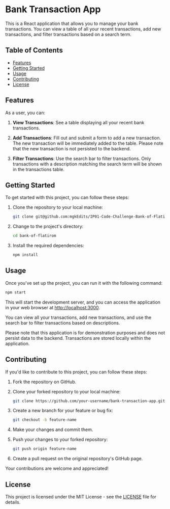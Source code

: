 # Bank Transaction App

This is a React application that allows you to manage your bank transactions. You can view a table of all your recent transactions, add new transactions, and filter transactions based on a search term.

## Table of Contents

- [Features](#features)
- [Getting Started](#getting-started)
- [Usage](#usage)
- [Contributing](#contributing)
- [License](#license)

## Features

As a user, you can:

1. **View Transactions**: See a table displaying all your recent bank transactions.

2. **Add Transactions**: Fill out and submit a form to add a new transaction. The new transaction will be immediately added to the table. Please note that the new transaction is not persisted to the backend.

3. **Filter Transactions**: Use the search bar to filter transactions. Only transactions with a description matching the search term will be shown in the transactions table.

## Getting Started

To get started with this project, you can follow these steps:

1. Clone the repository to your local machine:

   ```bash
   git clone git@github.com:mgkEdits/IP01-Code-Challenge-Bank-of-Flatiron.git

   ```

2. Change to the project's directory:

   ```bash
   cd bank-of-flatirom
   ```

3. Install the required dependencies:

   ```bash
   npm install
   ```

## Usage

Once you've set up the project, you can run it with the following command:

```bash
npm start
```

This will start the development server, and you can access the application in your web browser at [http://localhost:3000](http://localhost:3000).

You can view all your transactions, add new transactions, and use the search bar to filter transactions based on descriptions.

Please note that this application is for demonstration purposes and does not persist data to the backend. Transactions are stored locally within the application.

## Contributing

If you'd like to contribute to this project, you can follow these steps:

1. Fork the repository on GitHub.

2. Clone your forked repository to your local machine:

   ```bash
   git clone https://github.com/your-username/bank-transaction-app.git
   ```

3. Create a new branch for your feature or bug fix:

   ```bash
   git checkout -b feature-name
   ```

4. Make your changes and commit them.

5. Push your changes to your forked repository:

   ```bash
   git push origin feature-name
   ```

6. Create a pull request on the original repository's GitHub page.

Your contributions are welcome and appreciated!

## License

This project is licensed under the MIT License - see the [LICENSE](LICENSE) file for details.